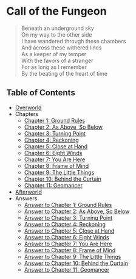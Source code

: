 # Call of the Fungeon

> Beneath an underground sky<br>
> On my way to the other side<br>
> I have wandered through these chambers<br>
> And across these withered lines<br>
> As a keeper of my temper<br>
> With the favors of a stranger<br>
> For as long as I remember<br>
> By the beating of the heart of time


## Table of Contents

- [Overworld](overworld.md)
- Chapters
  - [Chapter 1: Ground Rules](chapters/01-ground-rules.md)
  - [Chapter 2: As Above, So Below](chapters/02-as-above-so-below.md)
  - [Chapter 3: Turning Point](chapters/03-turning-point.md)
  - [Chapter 4: Reckoning](chapters/04-reckoning.md)
  - [Chapter 5: Close at Hand](chapters/05-close-at-hand.md)
  - [Chapter 6: Eight Winds](chapters/06-eight-winds.md)
  - [Chapter 7: You Are Here](chapters/07-you-are-here.md)
  - [Chapter 8: Frame of Mind](chapters/08-frame-of-mind.md)
  - [Chapter 9: The Little Things](chapters/09-the-little-things.md)
  - [Chapter 10: Behind the Curtain](chapters/10-behind-the-curtain.md)
  - [Chapter 11: Geomancer](chapters/11-geomancer.md)
- [Afterworld](afterworld.md)
- Answers
  - [Answer to Chapter 1: Ground Rules](answers/01-ground-rules.md)
  - [Answer to Chapter 2: As Above, So Below](answers/02-as-above-so-below.md)
  - [Answer to Chapter 3: Turning Point](answers/03-turning-point.md)
  - [Answer to Chapter 4: Reckoning](answers/04-reckoning.md)
  - [Answer to Chapter 5: Close at Hand](answers/05-close-at-hand.md)
  - [Answer to Chapter 6: Eight Winds](answers/06-eight-winds.md)
  - [Answer to Chapter 7: You Are Here](answers/07-you-are-here.md)
  - [Answer to Chapter 8: Frame of Mind](answers/08-frame-of-mind.md)
  - [Answer to Chapter 9: The Little Things](answers/09-the-little-things.md)
  - [Answer to Chapter 10: Behind the Curtain](answers/10-behind-the-curtain.md)
  - [Answer to Chapter 11: Geomancer](answers/11-geomancer.md)
